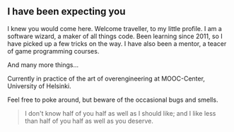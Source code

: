 ## I have been expecting you
I knew you would come here. Welcome traveller, to my little profile.
I am a software wizard, a maker of all things code. Been learning since 2011, so I have picked up a few tricks on the way.
I have also been a mentor, a teacer of game programming courses.

And many more things...

Currently in practice of the art of overengineering at MOOC-Center, University of Helsinki.

Feel free to poke around, but beware of the occasional bugs and smells.

> I don't know half of you half as well as I should like; and I like less than half of you half as well as you deserve.


